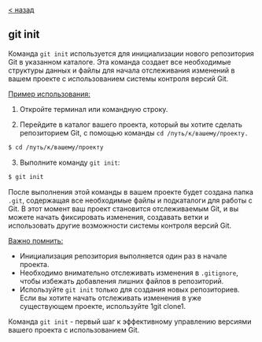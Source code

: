 [< назад](./teams.md)

## **git init** 

Команда `git init` используется для инициализации нового репозитория Git в указанном каталоге. Эта команда создает все необходимые структуры данных и файлы для начала отслеживания изменений в вашем проекте с использованием системы контроля версий Git.



<u>Пример использования:</u>

1. Откройте терминал или командную строку.

2. Перейдите в каталог вашего проекта, который вы хотите сделать репозиторием Git, с помощью команды `cd /путь/к/вашему/проекту.`
```bash 
$ cd /путь/к/вашему/проекту
```
3. Выполните команду `git init`:
```bash
$ git init
```
После выполнения этой команды в вашем проекте будет создана папка  `.git`, содержащая все необходимые файлы и подкаталоги для работы с Git. В этот момент ваш проект становится отслеживаемым Git, и вы можете начать фиксировать изменения, создавать ветки и использовать другие возможности системы контроля версий Git.



<u>Важно помнить:</u>

* Инициализация репозитория выполняется один раз в начале проекта.
* Необходимо внимательно отслеживать изменения в `.gitignore`, чтобы избежать добавления лишних файлов в репозиторий.
* Используйте `git init` только для создания новых репозиториев. Если вы хотите начать отслеживать изменения в уже существующем проекте, используйте 1git clone1.


Команда `git init` - первый шаг к эффективному управлению версиями вашего проекта с использованием Git.